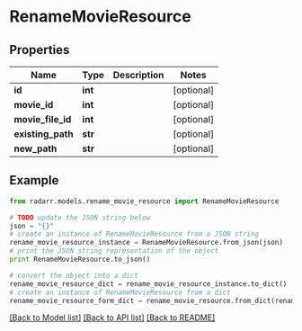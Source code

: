 # RenameMovieResource


## Properties

Name | Type | Description | Notes
------------ | ------------- | ------------- | -------------
**id** | **int** |  | [optional] 
**movie_id** | **int** |  | [optional] 
**movie_file_id** | **int** |  | [optional] 
**existing_path** | **str** |  | [optional] 
**new_path** | **str** |  | [optional] 

## Example

```python
from radarr.models.rename_movie_resource import RenameMovieResource

# TODO update the JSON string below
json = "{}"
# create an instance of RenameMovieResource from a JSON string
rename_movie_resource_instance = RenameMovieResource.from_json(json)
# print the JSON string representation of the object
print RenameMovieResource.to_json()

# convert the object into a dict
rename_movie_resource_dict = rename_movie_resource_instance.to_dict()
# create an instance of RenameMovieResource from a dict
rename_movie_resource_form_dict = rename_movie_resource.from_dict(rename_movie_resource_dict)
```
[[Back to Model list]](../README.md#documentation-for-models) [[Back to API list]](../README.md#documentation-for-api-endpoints) [[Back to README]](../README.md)


